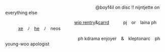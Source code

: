 ⠀⠀⠀⠀⠀⠀⠀⠀⠀⠀⠀⠀⠀⠀⠀⠀⠀⠀⠀⠀⠀⠀⠀⠀⠀⠀⠀⠀@boyf4il on disc !! nijntjette on everything else

⠀⠀⠀⠀⠀⠀⠀⠀⠀⠀⠀⠀⠀⠀  ⠀⠀⠀⠀⠀⠀⠀[wip rentry](https://rentry.co/boyf4il)&[carrd](https://carrd.co/nijntjette)
⠀⠀⠀⠀pj⠀  or⠀  laina ph
⠀⠀⠀⠀[xe](https://pronouns.cc/nijntje)⠀  ﾉ⠀  [he](https://pronouns.cc/nijntje)⠀  ﾉ⠀  neos

⠀⠀⠀⠀⠀⠀⠀⠀⠀  ⠀⠀⠀⠀⠀    ⠀⠀  ⠀⠀            ⠀⠀⠀ph kdrama enjoyer⠀  &⠀  kleptonarc⠀  ph⠀  young-woo apologist
